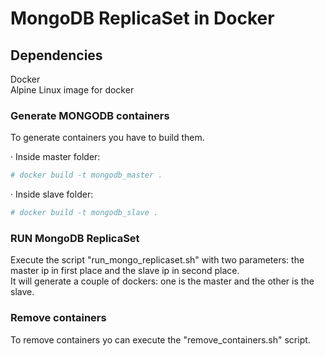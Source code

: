 # MongoDB ReplicaSet in Docker

## Dependencies
Docker  
Alpine Linux image for docker

### Generate MONGODB containers
To generate containers you have to build them.

· Inside master folder:
```bash
# docker build -t mongodb_master .
```
· Inside slave folder:
```bash
# docker build -t mongodb_slave .
```

### RUN MongoDB ReplicaSet
Execute the script "run_mongo_replicaset.sh" with two parameters: the master ip in first place and the slave ip in second place.  
It will generate a couple of dockers: one is the master and the other is the slave.

### Remove containers
To remove containers yo can execute the "remove_containers.sh" script.

